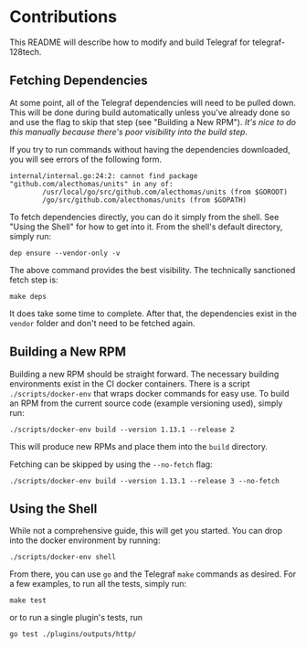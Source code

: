 # Contributions

This README will describe how to modify and build Telegraf for telegraf-128tech.

## Fetching Dependencies

At some point, all of the Telegraf dependencies will need to be pulled down. This will be done during build automatically unless you've already done so and use the flag to skip that step (see "Building a New RPM"). _It's nice to do this manually because there's poor visibility into the build step_.

If you try to run commands without having the dependencies downloaded, you will see errors of the following form.

```
internal/internal.go:24:2: cannot find package "github.com/alecthomas/units" in any of:
        /usr/local/go/src/github.com/alecthomas/units (from $GOROOT)
        /go/src/github.com/alecthomas/units (from $GOPATH)
```

To fetch dependencies directly, you can do it simply from the shell. See "Using the Shell" for how to get into it. From the shell's default directory, simply run:

```
dep ensure --vendor-only -v
```

The above command provides the best visibility. The technically sanctioned fetch step is:

```
make deps
```

It does take some time to complete. After that, the dependencies exist in the `vendor` folder and don't need to be fetched again.

## Building a New RPM

Building a new RPM should be straight forward. The necessary building environments exist in the CI docker containers. There is a script `./scripts/docker-env` that wraps docker commands for easy use. To build an RPM from the current source code (example versioning used), simply run:

```
./scripts/docker-env build --version 1.13.1 --release 2
```

This will produce new RPMs and place them into the `build` directory.

Fetching can be skipped by using the `--no-fetch` flag:

```
./scripts/docker-env build --version 1.13.1 --release 3 --no-fetch
```

## Using the Shell

While not a comprehensive guide, this will get you started. You can drop into the docker environment by running:

```
./scripts/docker-env shell
```

From there, you can use `go` and the Telegraf `make` commands as desired. For a few examples, to run all the tests, simply run:

```
make test
```

or to run a single plugin's tests, run

```
go test ./plugins/outputs/http/
```
